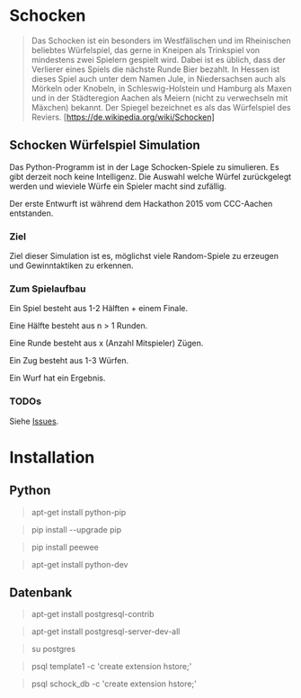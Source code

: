 # Schocken
> Das Schocken ist ein besonders im Westfälischen und im Rheinischen beliebtes Würfelspiel, das gerne in Kneipen als Trinkspiel von mindestens zwei Spielern gespielt wird. Dabei ist es üblich, dass der Verlierer eines Spiels die nächste Runde Bier bezahlt. In Hessen ist dieses Spiel auch unter dem Namen Jule, in Niedersachsen auch als Mörkeln oder Knobeln, in Schleswig-Holstein und Hamburg als Maxen und in der Städteregion Aachen als Meiern (nicht zu verwechseln mit Mäxchen) bekannt. Der Spiegel bezeichnet es als das Würfelspiel des Reviers.
[https://de.wikipedia.org/wiki/Schocken]

## Schocken Würfelspiel Simulation
Das Python-Programm ist in der Lage Schocken-Spiele zu simulieren. Es gibt derzeit noch keine Intelligenz. Die Auswahl welche Würfel zurückgelegt werden und wieviele Würfe ein Spieler macht sind zufällig.

Der erste Entwurft ist während dem Hackathon 2015 vom CCC-Aachen entstanden.

### Ziel
Ziel dieser Simulation ist es, möglichst viele Random-Spiele zu erzeugen und Gewinntaktiken zu erkennen.

### Zum Spielaufbau
Ein Spiel besteht aus 1-2 Hälften + einem Finale.

Eine Hälfte besteht aus n > 1 Runden.

Eine Runde besteht aus x (Anzahl Mitspieler) Zügen.

Ein Zug besteht aus 1-3 Würfen.

Ein Wurf hat ein Ergebnis.

### TODOs
Siehe [Issues](https://github.com/DeusExMachina/Schocken-Wuerfelspiel-Simulation/issues).

# Installation
## Python
> apt-get install python-pip

> pip install --upgrade pip

> pip install peewee

> apt-get install python-dev

## Datenbank
> apt-get install postgresql-contrib

> apt-get install postgresql-server-dev-all

> su postgres

> psql template1 -c 'create extension hstore;'

> psql schock_db -c 'create extension hstore;'
